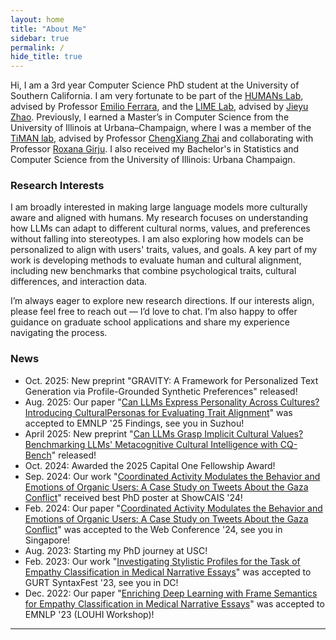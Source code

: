 ```yaml
---
layout: home
title: "About Me"
sidebar: true
permalink: /
hide_title: true
---
```

Hi, I am a 3rd year Computer Science PhD student at the University of Southern California. I am very fortunate to be part of the [HUMANs Lab](http://www.emilio.ferrara.name/), advised by Professor [Emilio Ferrara](https://bsky.app/profile/emilioferrara.bsky.social), and the [LIME Lab](https://jyzhao.net/lab.html), advised by [Jieyu Zhao](https://jyzhao.net/). Previously, I earned a Master’s in Computer Science from the University of Illinois at Urbana–Champaign, where I was a member of the [TiMAN lab](https://timan.cs.illinois.edu/ir/), advised by Professor [ChengXiang Zhai](https://czhai.cs.illinois.edu/) and collaborating with Professor [Roxana Girju](https://www.mccormick.northwestern.edu/research-faculty/directory/affiliated/girju-roxana.html). I also received my Bachelor's in Statistics and Computer Science from the University of Illinois: Urbana Champaign.

### Research Interests

I am broadly interested in making large language models more culturally aware and aligned with humans. My research focuses on understanding how LLMs can adapt to different cultural norms, values, and preferences without falling into stereotypes. I am also exploring how models can be personalized to align with users' traits, values, and goals. A key part of my work is developing methods to evaluate human and cultural alignment, including new benchmarks that combine psychological traits, cultural differences, and interaction data.

I’m always eager to explore new research directions. If our interests align, please feel free to reach out — I’d love to chat. I’m also happy to offer guidance on graduate school applications and share my experience navigating the process.

### News

* Oct. 2025: New preprint "GRAVITY: A Framework for Personalized Text Generation via Profile-Grounded Synthetic Preferences" released!
* Aug. 2025: Our paper "[Can LLMs Express Personality Across Cultures? Introducing CulturalPersonas for Evaluating Trait Alignment](https://scholar.google.com/citations?view_op=view_citation&hl=en&user=HXGCBkwAAAAJ&citation_for_view=HXGCBkwAAAAJ:WF5omc3nYNoC)" was accepted to EMNLP '25 Findings, see you in Suzhou!
* April 2025: New preprint "[Can LLMs Grasp Implicit Cultural Values? Benchmarking LLMs&#39; Metacognitive Cultural Intelligence with CQ-Bench](https://scholar.google.com/citations?view_op=view_citation&hl=en&user=HXGCBkwAAAAJ&citation_for_view=HXGCBkwAAAAJ:eQOLeE2rZwMC)" released!
* Oct. 2024: Awarded the 2025 Capital One Fellowship Award!
* Sep. 2024: Our work "[Coordinated Activity Modulates the Behavior and Emotions of Organic Users: A Case Study on Tweets About the Gaza Conflict](https://scholar.google.com/citations?view_op=view_citation&hl=en&user=HXGCBkwAAAAJ&citation_for_view=HXGCBkwAAAAJ:YsMSGLbcyi4C)" received best PhD poster at ShowCAIS '24!
* Feb. 2024: Our paper "[Coordinated Activity Modulates the Behavior and Emotions of Organic Users: A Case Study on Tweets About the Gaza Conflict](https://scholar.google.com/citations?view_op=view_citation&hl=en&user=HXGCBkwAAAAJ&citation_for_view=HXGCBkwAAAAJ:YsMSGLbcyi4C)" was accepted to the Web Conference '24, see you in Singapore!
* Aug. 2023: Starting my PhD journey at USC!
* Feb. 2023: Our work "[Investigating Stylistic Profiles for the Task of Empathy Classification in Medical Narrative Essays](https://arxiv.org/abs/2302.01839)" was accepted to GURT SyntaxFest '23, see you in DC!
* Dec. 2022: Our paper "[Enriching Deep Learning with Frame Semantics for Empathy Classification in Medical Narrative Essays](https://aclanthology.org/2022.louhi-1.23/)" was accepted to EMNLP '23 (LOUHI Workshop)!

---
